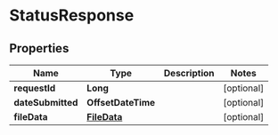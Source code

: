 

# StatusResponse


## Properties

| Name | Type | Description | Notes |
|------------ | ------------- | ------------- | -------------|
|**requestId** | **Long** |  |  [optional] |
|**dateSubmitted** | **OffsetDateTime** |  |  [optional] |
|**fileData** | [**FileData**](FileData.md) |  |  [optional] |



